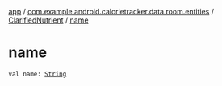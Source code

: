 [app](../../index.md) / [com.example.android.calorietracker.data.room.entities](../index.md) / [ClarifiedNutrient](index.md) / [name](./name.md)

# name

`val name: `[`String`](https://kotlinlang.org/api/latest/jvm/stdlib/kotlin/-string/index.html)